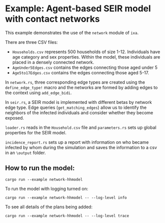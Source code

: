 # Example: Agent-based SEIR model with contact networks

This example demonstrates the use of the `network` module of `ixa`.

There are three CSV files:
* `Households.csv` represents 500 households of size 1-12.  Individuals have age category and sex properties.  Within the model, these individuals are placed in a densely connected network.
* `AgeUnder5Edges.csv` contains the edges connecting those aged under 5
* `Age5to17Edges.csv` contains the edges connecting those aged 5-17.

In `network.rs`, three corresponding edge types are created using the
`define_edge_type!` macro and the networks are formed by adding edges  to the context using `add_edge_bidi`.

In `seir.rs`, a SEIR model is implemented with different betas by network edge type.  Edge queries (`get_matching_edges`) allow us to identify the neighbors of the infected individuals and consider whether they become exposed.

`loader.rs` reads in the `Household.csv` file and `parameters.rs` sets up global properties for the SEIR model.

`incidence_report.rs` sets up a report with information on who became infected by whom during the simulation and saves the information to a csv in an `\output` folder.

## How to run the model:

`cargo run --example network-hhmodel`

To run the model with logging turned on:

`cargo run --example network-hhmodel -- --log-level info`

To see all details of the plans being added:

`cargo run --example network-hhmodel -- --log-level trace`
